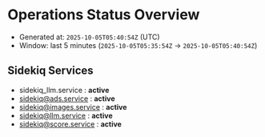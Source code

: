 # Operations Status Overview

- Generated at: `2025-10-05T05:40:54Z` (UTC)
- Window: last 5 minutes (`2025-10-05T05:35:54Z` → `2025-10-05T05:40:54Z`)

## Sidekiq Services
- sidekiq_llm.service : **active**
- sidekiq@ads.service : **active**
- sidekiq@images.service : **active**
- sidekiq@llm.service : **active**
- sidekiq@score.service : **active**

